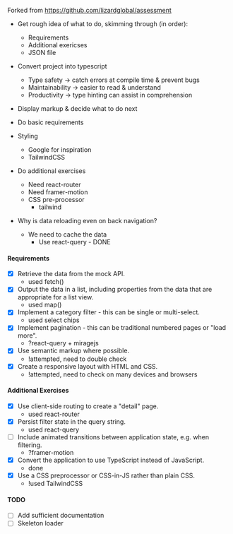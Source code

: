 Forked from https://github.com/lizardglobal/assessment

- Get rough idea of what to do, skimming through (in order):
  - Requirements
  - Additional exericses
  - JSON file

- Convert project into typescript
  - Type safety -> catch errors at compile time & prevent bugs
  - Maintainability -> easier to read & understand
  - Productivity -> type hinting can assist in comprehension

- Display markup & decide what to do next

- Do basic requirements

- Styling
  - Google for inspiration
  - TailwindCSS

- Do additional exercises
  - Need react-router
  - Need framer-motion
  - CSS pre-processor 
    - tailwind

- Why is data reloading even on back navigation?
  - We need to cache the data
    - Use react-query - DONE


#### Requirements

- [x] Retrieve the data from the mock API.
  - used fetch()
- [x] Output the data in a list, including properties from the data that are appropriate for a list view.
  - used map()
- [x] Implement a category filter - this can be single or multi-select.
  - used select chips
- [x] Implement pagination - this can be traditional numbered pages or "load more".
  - ?react-query + miragejs
- [x] Use semantic markup where possible.
  - !attempted, need to double check
- [x] Create a responsive layout with HTML and CSS.
  - !attempted, need to check on many devices and browsers

#### Additional Exercises

- [x] Use client-side routing to create a "detail" page.
  - used react-router
- [x] Persist filter state in the query string.
  - used react-query
- [ ] Include animated transitions between application state, e.g. when filtering.
  - ?framer-motion
- [x] Convert the application to use TypeScript instead of JavaScript.
  - done
- [x] Use a CSS preprocessor or CSS-in-JS rather than plain CSS.
  - !used TailwindCSS

#### TODO

- [ ] Add sufficient documentation
- [ ] Skeleton loader